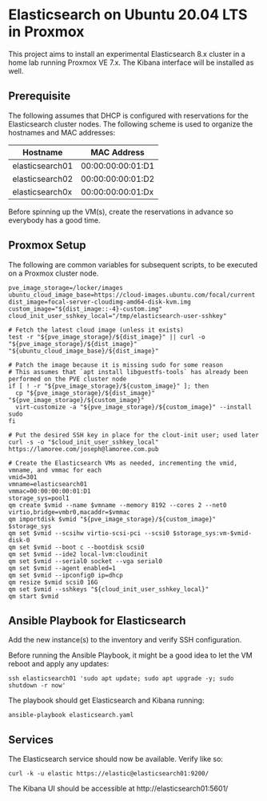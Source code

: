 # Elasticsearch on Ubuntu 20.04 LTS in Proxmox

This project aims to install an experimental Elasticsearch 8.x cluster in a home lab running Proxmox VE 7.x. The Kibana interface will be installed as well. 

## Prerequisite

The following assumes that DHCP is configured with reservations for the Elasticsearch cluster nodes. The following scheme is used to organize the hostnames and MAC addresses:

| Hostname        | MAC Address       |
|-----------------|-------------------|
| elasticsearch01 | 00:00:00:00:01:D1 |
| elasticsearch02 | 00:00:00:00:01:D2 |
| elasticsearch0x | 00:00:00:00:01:Dx |

Before spinning up the VM(s), create the reservations in advance so everybody has a good time.

## Proxmox Setup
The following are common variables for subsequent scripts, to be executed on a Proxmox cluster node.

```shell
pve_image_storage=/locker/images
ubuntu_cloud_image_base=https://cloud-images.ubuntu.com/focal/current
dist_image=focal-server-cloudimg-amd64-disk-kvm.img
custom_image="${dist_image::-4}-custom.img"
cloud_init_user_sshkey_local="/tmp/elasticsearch-user-sshkey"

# Fetch the latest cloud image (unless it exists)
test -r "${pve_image_storage}/${dist_image}" || curl -o "${pve_image_storage}/${dist_image}" "${ubuntu_cloud_image_base}/${dist_image}"

# Patch the image because it is missing sudo for some reason
# This assumes that `apt install libguestfs-tools` has already been performed on the PVE cluster node
if [ ! -r "${pve_image_storage}/${custom_image}" ]; then
  cp "${pve_image_storage}/${dist_image}" "${pve_image_storage}/${custom_image}"
  virt-customize -a "${pve_image_storage}/${custom_image}" --install sudo
fi

# Put the desired SSH key in place for the clout-init user; used later
curl -s -o "$cloud_init_user_sshkey_local" https://lamoree.com/joseph@lamoree.com.pub

# Create the Elasticsearch VMs as needed, incrementing the vmid, vmname, and vmmac for each
vmid=301
vmname=elasticsearch01
vmmac=00:00:00:00:01:D1
storage_sys=pool1
qm create $vmid --name $vmname --memory 8192 --cores 2 --net0 virtio,bridge=vmbr0,macaddr=$vmmac
qm importdisk $vmid "${pve_image_storage}/${custom_image}" $storage_sys
qm set $vmid --scsihw virtio-scsi-pci --scsi0 $storage_sys:vm-$vmid-disk-0
qm set $vmid --boot c --bootdisk scsi0
qm set $vmid --ide2 local-lvm:cloudinit
qm set $vmid --serial0 socket --vga serial0
qm set $vmid --agent enabled=1
qm set $vmid --ipconfig0 ip=dhcp
qm resize $vmid scsi0 16G
qm set $vmid --sshkeys "${cloud_init_user_sshkey_local}"
qm start $vmid
```

## Ansible Playbook for Elasticsearch

Add the new instance(s) to the inventory and verify SSH configuration.

Before running the Ansible Playbook, it might be a good idea to let the VM reboot and apply any updates:
```shell
ssh elasticsearch01 'sudo apt update; sudo apt upgrade -y; sudo shutdown -r now'
```

The playbook should get Elasticsearch and Kibana running:
```shell
ansible-playbook elasticsearch.yaml
```

## Services

The Elasticsearch service should now be available. Verify like so:
```shell
curl -k -u elastic https://elastic@elasticsearch01:9200/
```

The Kibana UI should be accessible at http://elasticsearch01:5601/
